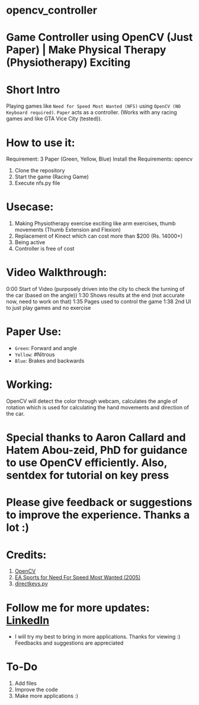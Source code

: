 # opencv_controller
# Game Controller using OpenCV (Just Paper) | Make Physical Therapy (Physiotherapy) Exciting 

# Short Intro
Playing games like `Need for Speed Most Wanted (NFS)` using `OpenCV (NO Keyboard required)`. `Paper` acts as a controller. (Works with any racing games and like GTA Vice City (tested)).

# How to use it:
Requirement: 3 Paper (Green, Yellow, Blue)
Install the Requirements: opencv
1)  Clone the repository
2)  Start the game (Racing Game)
3)  Execute nfs.py file

# Usecase:
1)  Making Physiotherapy exercise exciting like arm exercises, thumb movements (Thumb Extension and Flexion)
2)  Replacement of Kinect which can cost more than $200 (Rs. 14000+)
2)  Being active
3)  Controller is free of cost 

# Video Walkthrough:
0:00 Start of Video (purposely driven into the city to check the turning of the car (based on the angle))
1:30 Shows results at the end (not accurate now, need to work on that)
1:35 Pages used to control the game
1:38 2nd UI to just play games and no exercise

# Paper Use:
* `Green`: Forward and angle
* `Yellow`: #Nitrous
* `Blue`: Brakes and backwards

# Working:
OpenCV will detect the color through webcam, calculates the angle of rotation which is used for calculating the hand movements and direction of the car. 

# Special thanks to Aaron Callard and Hatem Abou-zeid, PhD for guidance to use OpenCV efficiently. Also, sentdex for tutorial on key press

# Please give feedback or suggestions to improve the experience. Thanks a lot :)

# Credits:
1)  [OpenCV](https://opencv.org/)
2)  [EA Sports for Need For Speed Most Wanted (2005)](https://www.ea.com/games/need-for-speed/need-for-speed-most-wanted-2005)
3)  [directkeys.py](https://stackoverflow.com/questions/14489013/simulate-python-keypresses-for-controlling-a-game)

# Follow me for more updates: [LinkedIn](https://www.linkedin.com/in/abhisavaliya/)
* I will try my best to bring in more applications. Thanks for viewing :) Feedbacks and suggestions are appreciated

# To-Do
1) Add files
2) Improve the code
3) Make more applications :)
